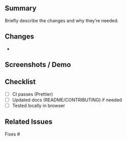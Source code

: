 ## Summary

Briefly describe the changes and why they’re needed.

## Changes
- 

## Screenshots / Demo

## Checklist
- [ ] CI passes (Prettier)
- [ ] Updated docs (README/CONTRIBUTING) if needed
- [ ] Tested locally in browser

## Related Issues
Fixes #

